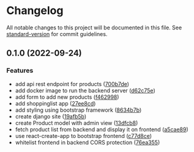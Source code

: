# Changelog

All notable changes to this project will be documented in this file. See [standard-version](https://github.com/conventional-changelog/standard-version) for commit guidelines.

## 0.1.0 (2022-09-24)


### Features

* add api rest endpoint for products ([700b7de](https://github.com/manumarquezg/shopping-list/commit/700b7de95a85f4a6d35301c8a74c4fd9d70b5fb6))
* add docker image to run the backend server ([d62c75e](https://github.com/manumarquezg/shopping-list/commit/d62c75e40f0d238198eae5746a67f4f66315f273))
* add form to add new products ([f462998](https://github.com/manumarquezg/shopping-list/commit/f462998ae74a4309aa88e62e51a2473181817cfa))
* add shoppinglist app ([27ee8cd](https://github.com/manumarquezg/shopping-list/commit/27ee8cd007dc7c1dda694af69e42350bf07b778f))
* add styling using bootstrap framework ([8634b7b](https://github.com/manumarquezg/shopping-list/commit/8634b7bcb6d8106510dc79ba6a3eb20f457777e0))
* create django site ([19afb5b](https://github.com/manumarquezg/shopping-list/commit/19afb5bf293d32d86210aa900d28d869d8690158))
* create Product model with admin view ([13dfcb8](https://github.com/manumarquezg/shopping-list/commit/13dfcb8a9499a19ab604c2eaf0208c005cabf2cf))
* fetch product list from backend and display it on frontend ([a5cae89](https://github.com/manumarquezg/shopping-list/commit/a5cae89c60ca176ea7e8373be6587668b45dc376))
* use react-create-app to bootstrap frontend ([c77d8ce](https://github.com/manumarquezg/shopping-list/commit/c77d8ce2696013221056174757a1080bbc6b55b8))
* whitelist frontend in backend CORS protection ([76ea355](https://github.com/manumarquezg/shopping-list/commit/76ea3553a9621bc6b96d13fbad6905235b7b26bb))
